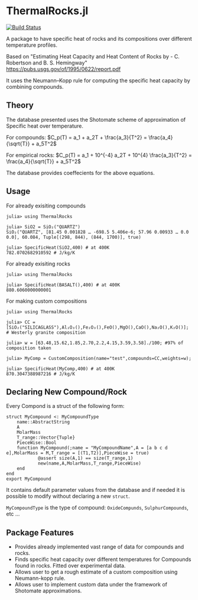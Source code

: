 # ThermalRocks.jl


[![Build Status](https://github.com/Sush1090/ThermalRocks.jl/actions/workflows/CI.yml/badge.svg?branch=main)](https://github.com/Sush1090/ThermalRocks.jl/actions/workflows/CI.yml?query=branch%3Amain)

A package to have specific heat of rocks and its compositions over different temperature profiles.

Based on "Estimating Heat Capacity and Heat Content of Rocks by - C. Robertson and B. S. Hemingway" https://pubs.usgs.gov/of/1995/0622/report.pdf

It uses the Neumann–Kopp rule for computing the specific heat capacity by combining compounds.
  


## Theory
The database presented uses the Shotomate scheme of approximation of Specific heat over temperature.

For compounds:
$C_p(T) = a_1 + a_2T + \frac{a_3}{T^2} = \frac{a_4}{\sqrt{T}} + a_5T^2$

For empirical rocks:
$C_p(T) = a_1 + 10^{-4} a_2T   + 10^{4}  \frac{a_3}{T^2} = \frac{a_4}{\sqrt{T}} + a_5T^2$

The database provides coeffecients for the above equations. 

## Usage 
For already exisiting compounds
```
julia> using ThermalRocks

julia> SiO2 = SiO₂("QUARTZ")
SiO₂("QUARTZ", [81.45 0.001828 … -698.5 5.406e-6; 57.96 0.00933 … 0.0 0.0], 60.084, Tuple[(298, 844), (844, 1700)], true)

julia> SpecificHeat(SiO2,400) # at 400K
782.0702682910592 # J/kg/K
```

For already exisiting rocks
```
julia> using ThermalRocks

julia> SpecificHeat(BASALT(),400) # at 400K
880.6060000000001
```

For making custom compositions
```
julia> using ThermalRocks

julia> CC = [SiO₂("SILICAGLASS"),Al₂O₃(),Fe₂O₃(),FeO(),MgO(),CaO(),Na₂O(),K₂O()]; # Westerly granite composition

julia> w = [63.48,15.62,1.85,2.70,2.2,4.15,3.59,3.58]./100; #97% of composition taken

julia> MyComp = CustomComposition(name="test",compounds=CC,weights=w);

julia> SpecificHeat(MyComp,400) # at 400K
870.3047388987216 # J/kg/K
```

## Declaring New Compound/Rock
Every Compond is a struct of the following form:

```
struct MyCompound <: MyCompoundType
    name::AbstractString
    A
    MolarMass
    T_range::Vector{Tuple}
    PieceWise::Bool
    function MyCompound(;name = "MyCompoundName",A = [a b c d e],MolarMass = M,T_range = [(T1,T2)],PieceWise = true)
            @assert size(A,1) == size(T_range,1) 
            new(name,A,MolarMass,T_range,PieceWise)
    end
end
export MyCompound
```

It contains default parameter values from the database and if needed it is possible to modify without declaring a new `struct`.

`MyCompoundType` is the type of compound: `OxideCompunds`, `SulphurCompounds`, etc ...


## Package Features
- Provides already implemented vast range of data for compounds and rocks.
- Finds specific heat capacity over different temperatures for Compounds found in rocks. Fitted over experimental data.
- Allows user to get a rough estimate of a custom composition using Neumann-kopp rule. 
- Allows user to implement custom data under the framework of Shotomate approximations. 